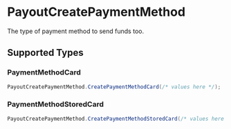 # PayoutCreatePaymentMethod

The type of payment method to send funds too.


## Supported Types

### PaymentMethodCard

```csharp
PayoutCreatePaymentMethod.CreatePaymentMethodCard(/* values here */);
```

### PaymentMethodStoredCard

```csharp
PayoutCreatePaymentMethod.CreatePaymentMethodStoredCard(/* values here */);
```
